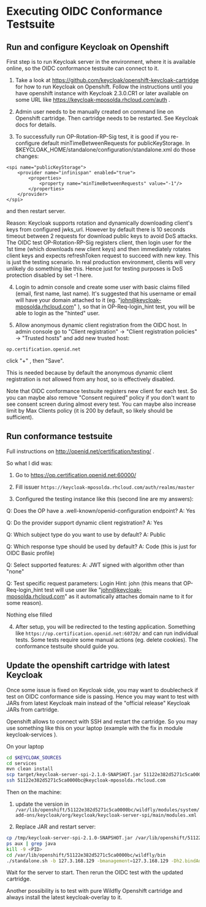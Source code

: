 Executing OIDC Conformance Testsuite
====================================

Run and configure Keycloak on Openshift
---------------------------------------
First step is to run Keycloak server in the environment, where it is available online, so the OIDC conformance testsuite can connect to it.

1) Take a look at https://github.com/keycloak/openshift-keycloak-cartridge for how to run Keycloak on Openshift. Follow the instructions until you have 
openshift instance with Keycloak 2.3.0.CR1 or later available on some URL like https://keycloak-mposolda.rhcloud.com/auth .
 
 
2) Admin user needs to be manually created on command line on Openshift cartridge. Then cartridge needs to be restarted. See Keycloak docs for details.


3) To successfully run OP-Rotation-RP-Sig test, it is good if you re-configure default minTimeBetweenRequests for publicKeyStorage. In $KEYCLOAK_HOME/standalone/configuration/standalone.xml do those changes:
```
<spi name="publicKeyStorage">
    <provider name="infinispan" enabled="true">
        <properties>
            <property name="minTimeBetweenRequests" value="-1"/>
        </properties>
    </provider>
</spi>
```            
and then restart server.
            
Reason: Keycloak supports rotation and dynamically downloading client's keys from configured jwks_url. However by default there is 10 seconds timeout 
between 2 requests for download public keys to avoid DoS attacks. 
The OIDC test OP-Rotation-RP-Sig registers client, then login user for the 1st time (which downloads new client keys) and 
then immediately rotates client keys and expects refreshToken request to succeed with new key. This is just the testing scenario. 
In real production environment, clients will very unlikely do something like this. Hence just for testing purposes is DoS protection disabled by set -1 here.
 
                                                                                                               
4) Login to admin console and create some user with basic claims filled (email, first name, last name). 
It's suggested that his username or email will have your domain attached to it (eg. "john@keycloak-mposolda.rhcloud.com" ), so that in OP-Req-login_hint test, you will be able to login as the "hinted" user.


5) Allow anonymous dynamic client registration from the OIDC host. In admin console go to "Client registration" -> "Client registration policies" -> "Trusted hosts" and add new trusted host:
 ```
 op.certification.openid.net
 ```

click "+" , then "Save".

This is needed because by default the anonymous dynamic client registration is not allowed from any host, so is effectively disabled. 

Note that OIDC conformance testsuite registers new client for each test. So you can maybe also remove "Consent required" policy if you don't want to see consent screen during almost every test.
You can maybe also increase limit by Max Clients policy (it is 200 by default, so likely should be sufficient).


Run conformance testsuite
-------------------------

Full instructions on http://openid.net/certification/testing/ . 

So what I did was:

1) Go to https://op.certification.openid.net:60000/


2) Fill issuer `https://keycloak-mposolda.rhcloud.com/auth/realms/master`


3) Configured the testing instance like this (second line are my answers):

Q: Does the OP have a .well-known/openid-configuration endpoint?
A: Yes

Q: Do the provider support dynamic client registration?
A: Yes

Q: Which subject type do you want to use by default?
A: Public

Q: Which response type should be used by default?
A: Code (this is just for OIDC Basic profile)

Q: Select supported features:
A: JWT signed with algorithm other than "none"

Q: Test specific request parameters:
Login Hint: john (this means that OP-Req-login_hint test will use user like "john@keycloak-mposolda.rhcloud.com" as it automatically attaches domain name to it for some reason).

Nothing else filled
 

4) After setup, you will be redirected to the testing application. Something like `https://op.certification.openid.net:60720/` and can run individual tests.
Some tests require some manual actions (eg. delete cookies). The conformance testsuite should guide you.



Update the openshift cartridge with latest Keycloak
---------------------------------------------------

Once some issue is fixed on Keycloak side, you may want to doublecheck if test on OIDC conformance side is passing. Hence you may want to test with JARs from latest
Keycloak main instead of the "official release" Keycloak JARs from cartridge.
 
Openshift allows to connect with SSH and restart the cartridge. So you may use something like this on your laptop (example with the fix in module keycloak-services ). 

On your laptop
````bash
cd $KEYCLOAK_SOURCES
cd services
mvn clean install
scp target/keycloak-server-spi-2.1.0-SNAPSHOT.jar 51122e382d5271c5ca0000bc@keycloak-mposolda.rhcloud.com:/tmp/
ssh 51122e382d5271c5ca0000bc@keycloak-mposolda.rhcloud.com
````

Then on the machine:

1) update the version in `/var/lib/openshift/51122e382d5271c5ca0000bc/wildfly/modules/system/add-ons/keycloak/org/keycloak/keycloak-server-spi/main/modules.xml`
 
2) Replace JAR and restart server:

````bash
cp /tmp/keycloak-server-spi-2.1.0-SNAPSHOT.jar /var/lib/openshift/51122e382d5271c5ca0000bc/wildfly/modules/system/add-ons/keycloak/org/keycloak/keycloak-server-spi/main/
ps aux | grep java
kill -9 <PID>
cd /var/lib/openshift/51122e382d5271c5ca0000bc/wildfly/bin
./standalone.sh -b 127.3.168.129 -bmanagement=127.3.168.129 -Dh2.bindAddress=127.3.168.129
````

Wait for the server to start. Then rerun the OIDC test with the updated cartridge.

Another possibility is to test with pure Wildfly Openshift cartridge and always install the latest keycloak-overlay to it.
